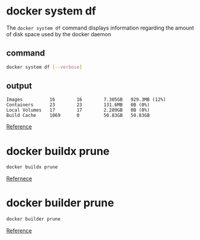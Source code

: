---
---

# docker system df

The `docker system df` command displays information regarding the amount of disk space used by the docker daemon

## command
```bash
docker system df [--verbose]
```

## output
```log
Images          16        16        7.305GB   929.3MB (12%)
Containers      23        23        131.6MB   0B (0%)
Local Volumes   17        17        2.289GB   0B (0%)
Build Cache     1069      0         50.83GB   50.83GB
```
[Reference](https://docs.docker.com/engine/reference/commandline/system_df/)

# docker buildx prune

```bash
docker buildx prune
```

[Refernece](https://docs.docker.com/engine/reference/commandline/buildx_prune/)

# docker builder prune

```bash
docker builder prune
```

[Reference](https://docs.docker.com/engine/reference/commandline/builder_prune/)